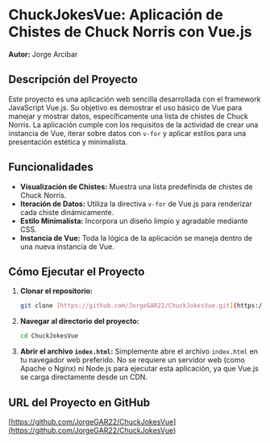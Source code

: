 # ChuckJokesVue: Aplicación de Chistes de Chuck Norris con Vue.js

**Autor:** Jorge Arcibar

## Descripción del Proyecto

Este proyecto es una aplicación web sencilla desarrollada con el framework JavaScript Vue.js. Su objetivo es demostrar el uso básico de Vue para manejar y mostrar datos, específicamente una lista de chistes de Chuck Norris. La aplicación cumple con los requisitos de la actividad de crear una instancia de Vue, iterar sobre datos con `v-for` y aplicar estilos para una presentación estética y minimalista.

## Funcionalidades

* **Visualización de Chistes:** Muestra una lista predefinida de chistes de Chuck Norris.
* **Iteración de Datos:** Utiliza la directiva `v-for` de Vue.js para renderizar cada chiste dinámicamente.
* **Estilo Minimalista:** Incorpora un diseño limpio y agradable mediante CSS.
* **Instancia de Vue:** Toda la lógica de la aplicación se maneja dentro de una nueva instancia de Vue.

## Cómo Ejecutar el Proyecto

1.  **Clonar el repositorio:**
    ```bash
    git clone [https://github.com/JorgeGAR22/ChuckJokesVue.git](https://github.com/JorgeGAR22/ChuckJokesVue.git)
    ```
2.  **Navegar al directorio del proyecto:**
    ```bash
    cd ChuckJokesVue
    ```
3.  **Abrir el archivo `index.html`:**
    Simplemente abre el archivo `index.html` en tu navegador web preferido. No se requiere un servidor web (como Apache o Nginx) ni Node.js para ejecutar esta aplicación, ya que Vue.js se carga directamente desde un CDN.

## URL del Proyecto en GitHub

[https://github.com/JorgeGAR22/ChuckJokesVue](https://github.com/JorgeGAR22/ChuckJokesVue)
